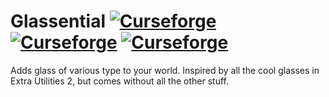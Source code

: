 # Glassential [![Curseforge](http://cf.way2muchnoise.eu/glassential.svg)](https://minecraft.curseforge.com/projects/glassential) [![Curseforge](http://cf.way2muchnoise.eu/versions/glassential.svg)](https://minecraft.curseforge.com/projects/glassential) [![Curseforge](http://cf.way2muchnoise.eu/packs/glassential.svg)](https://minecraft.curseforge.com/projects/glassential)

Adds glass of various type to your world. Inspired by all the cool glasses in Extra Utilities 2, but comes without all the other stuff.
